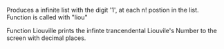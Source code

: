 Produces a infinite list with the digit '1', at each n! postion in the list. 
Function is called with "liou"


Function Liouville prints the infinte trancendental Liouvile's Number to the screen with decimal places.
